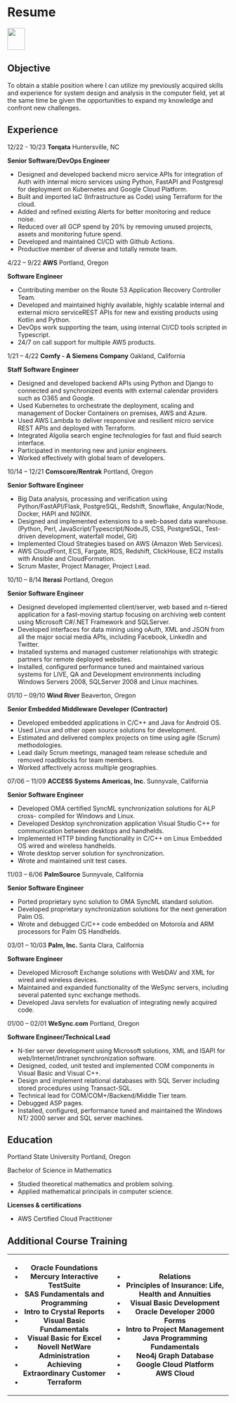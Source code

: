 # Resume

<a href="https://pwong.jaiken.com/pwong-resume-24.pdf" download="pwong-resume-24.pdf">
  <img src="https://pwong.jaiken.com/images/pdf-download-icon.png" width="40" height="50"></img>
</a>

## Objective
To obtain a stable position where I can utilize my previously acquired skills
and experience for system design and analysis in the computer field, yet at
the same time be given the opportunities to expand my knowledge and confront
new challenges.

## Experience
12/22 - 10/23 **Torqata** Huntersville, NC

**Senior Software/DevOps Engineer**

- Designed and developed backend micro service APIs for integration of Auth
    with internal micro services using Python, FastAPI and Postgresql for
    deployment on Kubernetes and Google Cloud Platform.
- Built and imported IaC (Infrastructure as Code) using Terraform for the
    cloud.
- Added and refined existing Alerts for better monitoring and reduce noise.
- Reduced over all GCP spend by 20% by removing unused projects, assets and
    monitoring future spend.
- Developed and maintained CI/CD with Github Actions.
- Productive member of diverse and totally remote team.

4/22 – 9/22 **AWS** Portland, Oregon

**Software Engineer**

- Contributing member on the Route 53 Application Recovery Controller Team.
- Developed and maintained highly available, highly scalable internal and
    external micro serviceREST APIs for new and existing products using Kotlin
    and Python.
- DevOps work supporting the team, using internal CI/CD tools scripted in
    Typescript.
- 24/7 on call support for multiple AWS products.

1/21 – 4/22 **Comfy - A Siemens Company** Oakland, California

**Staff Software Engineer**

- Designed and developed backend APIs using Python and Django to connected
    and synchronized events with external calendar providers such as O365 and
    Google.
- Used Kubernetes to orchestrate the deployment, scaling and management of
    Docker Containers on premises, AWS and Azure.
- Used AWS Lambda to deliver responsive and resilient micro service REST
    APIs and deployed with Terraform.
- Integrated Algolia search engine technologies for fast and fluid search
    interface.
- Participated in mentoring new and junior engineers.
- Worked effectively with global team of developers.

10/14 – 12/21 **Comscore/Rentrak** Portland, Oregon

**Senior Software Engineer**

- Big Data analysis, processing and verification using Python/FastAPI/Flask,
    PostgreSQL, Redshift, Snowflake, Angular/Node, Docker, HAPI and NGINX.
- Designed and implemented extensions to a web-based data warehouse.
    (Python, Perl, JavaScript/Typescript/NodeJS, CSS, PostgreSQL, Test-driven
    development, waterfall model, Git)
- Implemented Cloud Strategies based on AWS (Amazon Web Services).
- AWS CloudFront, ECS, Fargate, RDS, Redshift, ClickHouse, EC2 installs with
    Ansible and CloudFormation.
- Scrum Master, Project Manager, Project Lead.

10/10 – 8/14 **Iterasi** Portland, Oregon

**Senior Software Engineer**

- Designed developed implemented client/server, web based and n-tiered
    application for a fast-moving startup focusing on archiving web content
    using Microsoft C#/.NET Framework and SQLServer.
- Developed interfaces for data mining using oAuth, XML and JSON from all
    the major social media APIs, including Facebook, LinkedIn and Twitter.
- Installed systems and managed customer relationships with strategic
    partners for remote deployed websites.
- Installed, configured performance tuned and maintained various systems for
    LIVE, QA and Development environments including Windows Servers 2008,
    SQLServer 2008 and Linux machines.

01/10 – 09/10 **Wind River** Beaverton, Oregon

**Senior Embedded Middleware Developer (Contractor)**

- Developed embedded applications in C/C++ and Java for Android OS.
- Used Linux and other open source solutions for development.
- Estimated and delivered complex projects on time using agile (Scrum)
    methodologies.
- Lead daily Scrum meetings, managed team release schedule and removed
    roadblocks for team members.
- Worked affectively across multiple geographies.

07/06 – 11/09 **ACCESS Systems Americas, Inc.** Sunnyvale, California

**Senior Software Engineer**

- Developed OMA certified SyncML synchronization solutions for ALP cross-
    compiled for Windows and Linux.
- Developed Desktop synchronization application Visual Studio C++ for
    communication between desktops and handhelds.
- Implemented HTTP binding functionality in C/C++ on Linux Embedded OS wired
    and wireless handhelds.
- Wrote desktop server solution for synchronization.
- Wrote and maintained unit test cases.

11/03 – 6/06 **PalmSource** Sunnyvale, California

**Senior Software Engineer**

- Ported proprietary sync solution to OMA SyncML standard solution.
- Developed proprietary synchronization solutions for the next generation
    Palm OS.
- Wrote and debugged C/C++ code embedded on Motorola and ARM processors for
    Palm OS Handhelds.

03/01 – 10/03 **Palm, Inc.** Santa Clara, California

**Software Engineer**

- Developed Microsoft Exchange solutions with WebDAV and XML for wired and
    wireless devices.
- Maintained and expanded functionality of the WeSync servers, including
    several patented sync exchange methods.
- Developed Java servlets for evaluation of integrating newly acquired code.

01/00 – 02/01 **WeSync.com** Portland, Oregon

**Software Engineer/Technical Lead**

- N-tier server development using Microsoft solutions, XML and ISAPI for
    web/Internet/Intranet synchronization software.
- Designed, coded, unit tested and implemented COM components in Visual
    Basic and Visual C++.
- Design and implement relational databases with SQL Server including stored
    procedures using Transact-SQL.
- Technical lead for COM/COM+/Backend/Middle Tier team.
- Debugged ASP pages.
- Installed, configured, performance tuned and maintained the Windows NT/
    2000 server and SQL server machines.

## Education
Portland State University
Portland, Oregon

Bachelor of Science in Mathematics

- Studied theoretical mathematics and problem solving.
- Applied mathematical principals in computer science.

**Licenses & certifications**

- AWS Certified Cloud Practitioner

## Additional Course Training

<table>
  <tbody>
    <tr>
      <th>
        <ul>
          <li>Oracle Foundations</li>
          <li>Mercury Interactive TestSuite</li>
          <li>SAS Fundamentals and Programming</li>
          <li>Intro to Crystal Reports</li>
          <li>Visual Basic Fundamentals</li>
          <li>Visual Basic for Excel</li>
          <li>Novell NetWare Administration</li>
          <li>Achieving Extraordinary Customer</li>
          <li>Terraform</li>
        </ul>
      </th>
      <th>
        <ul>
          <li>Relations</li>
          <li>Principles of Insurance: Life, Health and Annuities</li>
          <li>Visual Basic Development</li>
          <li>Oracle Developer 2000 Forms</li>
          <li>Intro to Project Management</li>
          <li>Java Programming Fundamentals</li>
          <li>Neo4j Graph Database</li>
          <li>Google Cloud Platform</li>
          <li>AWS Cloud</li>
        </ul>
      </th>
    </tr>
  </tbody>
</table>
